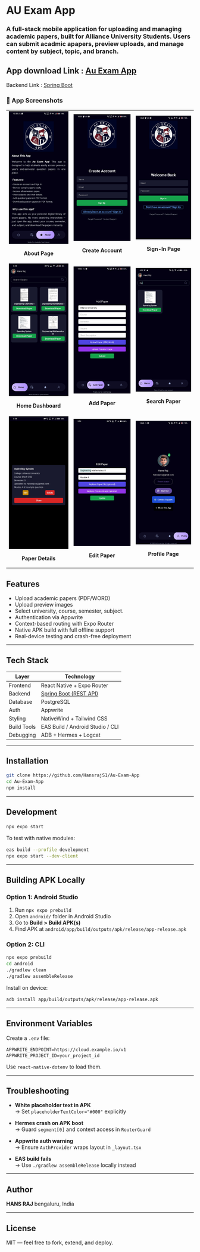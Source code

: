 # AU Exam App
<h3> A full-stack mobile application for uploading and managing academic papers, built for Alliance University Students. Users can submit acadmic apapers, preview uploads, and manage content by subject, topic, and branch.</h3>

## App download Link : [Au Exam App](https://auexamapp.netlify.app/)
Backend Link : [Spring Boot ](https://github.com/HansrajS1/Au-Exam-App-backend)

<h3>📸 App Screenshots</h3>
<table>
  <tr>
    <td><img src="assets/Preview-Images/About-Page.jpg" width="220" /><br><p align="center"><strong>About Page</strong></p></td>
    <td><img src="assets/Preview-Images/Creating-new-account.jpg" width="220" /><br><p align="center"><strong>Create Account</strong></p></td>
    <td><img src="assets/Preview-Images/Sign-page.jpg" width="220" /><br><p align="center"><strong>Sign-In Page</strong></p></td>
  </tr>
  <tr>
    <td><img src="assets/Preview-Images/Home-page.jpg" width="220" /><br><p align="center"><strong>Home Dashboard</strong></p></td>
    <td><img src="assets/Preview-Images/Add-Paper.jpg" width="220" /><br><p align="center"><strong>Add Paper</strong></p></td>
    <td><img src="assets/Preview-Images/Searching-paper.jpg" width="220" /><br><p align="center"><strong>Search Paper</strong></p></td>
  </tr>
  <tr>
    <td><img src="assets/Preview-Images/Showing-Detail.jpg" width="220" /><br><p align="center"><strong>Paper Details</strong></p></td>
    <td><img src="assets/Preview-Images/Editing-Paper.jpg" width="220" /><br><p align="center"><strong>Edit Paper</strong></p></td>
    <td><img src="assets/Preview-Images/Profile-Page.jpg" width="220" /><br><p align="center"><strong>Profile Page</strong></p></td>
  </tr>
</table>

##  Features

-  Upload academic papers (PDF/WORD)
-  Upload preview images
-  Select university, course, semester, subject.
-  Authentication via Appwrite
-  Context-based routing with Expo Router
-  Native APK build with full offline support
-  Real-device testing and crash-free deployment

---

##  Tech Stack

| Layer       | Technology                     |
|-------------|--------------------------------|
| Frontend    | React Native + Expo Router     |
| Backend     | [Spring Boot (REST API)](https://github.com/HansrajS1/Au-Exam-App-backend)      |
| Database	  |PostgreSQL                      |
| Auth        | Appwrite                       |
| Styling     | NativeWind + Tailwind CSS      |
| Build Tools | EAS Build / Android Studio / CLI |
| Debugging   | ADB + Hermes + Logcat          |

---

##  Installation

```bash
git clone https://github.com/HansrajS1/Au-Exam-App
cd Au-Exam-App
npm install
```

---

##  Development

```bash
npx expo start
```

To test with native modules:

```bash
eas build --profile development
npx expo start --dev-client
```

---

##  Building APK Locally

### Option 1: Android Studio

1. Run `npx expo prebuild`
2. Open `android/` folder in Android Studio
3. Go to **Build > Build APK(s)**
4. Find APK at `android/app/build/outputs/apk/release/app-release.apk`

### Option 2: CLI

```bash
npx expo prebuild
cd android
./gradlew clean
./gradlew assembleRelease
```

Install on device:

```bash
adb install app/build/outputs/apk/release/app-release.apk
```

---

##  Environment Variables

Create a `.env` file:

```env
APPWRITE_ENDPOINT=https://cloud.example.io/v1
APPWRITE_PROJECT_ID=your_project_id
```

Use `react-native-dotenv` to load them.


---

##  Troubleshooting

- **White placeholder text in APK**  
  → Set `placeholderTextColor="#000"` explicitly

- **Hermes crash on APK boot**  
  → Guard `segment[0]` and context access in `RouterGuard`

- **Appwrite auth warning**  
  → Ensure `AuthProvider` wraps layout in `_layout.tsx`

- **EAS build fails**  
  → Use `./gradlew assembleRelease` locally instead

---

##  Author

**HANS RAJ**
bengaluru, India  

---

##  License

MIT — feel free to fork, extend, and deploy.
